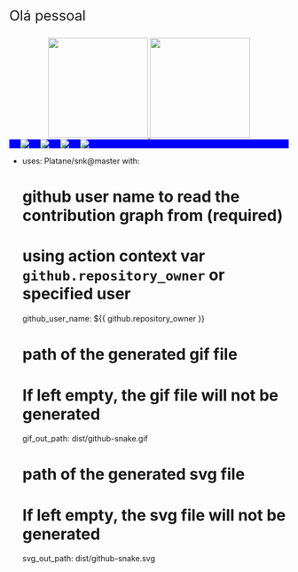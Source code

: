 <style>
    .statistic {
         display: flex;
        justify-content: space-around;
    }
    .contacts {
        display: flex;
        justify-content: flex-start;
        background-color: blue;
    }
    .contacts a {
        margin-right: 20px;
    }

    .title {
        font-size: 25px;
        margin-bottom: 25px;
    }
</style>

<div class='title'>
    <hi>Olá pessoal</h1>
    <script src="https://unpkg.com/@lottiefiles/lottie-player@latest/dist/lottie-player.js"></script>
    <lottie-player src="https://assets1.lottiefiles.com/packages/lf20_lH3QMK.json"  background="transparent"  speed="1"  style="width: 300px; height: 300px;"  loop controls autoplay></lottie-player>
</div>

<!--
**pedromesmer/pedromesmer** is a ✨ _special_ ✨ repository because its `README.md` (this file) appears on your GitHub profile.

Here are some ideas to get you started:

- 🔭 I’m currently working on ...
- 🌱 I’m currently learning ...
- 👯 I’m looking to collaborate on ...
- 🤔 I’m looking for help with ...
- 💬 Ask me about ...
- 📫 How to reach me: ...
- 😄 Pronouns: ...
- ⚡ Fun fact: ...
-->

<!-- <div>
    <img src="assets/loading.svg" width="100%" height='100px' alt="css-in-readme">
</div> -->



<div class='statistic'>
  <a href="https://github.com/pedromesmer">
  <img height="180em" src="https://github-readme-stats.vercel.app/api/top-langs/?username=pedromesmer&layout=compact&langs_count=7&theme=dracula"/>
  <img height="180em" src="https://github-readme-stats.vercel.app/api?username=pedromesmer&show_icons=true&theme=dracula&include_all_commits=true&count_private=true"/>
</div>

<div class='contacts'>
    <!-- <a href="https://www.youtube.com/seu-canal-youtube-aqui" target="_blank"><img src="https://img.shields.io/badge/YouTube-FF0000?style=for-the-badge&logo=youtube&logoColor=white" target="_blank" /> -->
    <!-- <a href="https://www.twitch.tv/seu-usuário-aqui" target="_blank"><img src="https://img.shields.io/badge/Twitch-9146FF?style=for-the-badge&logo=twitch&logoColor=white" target="_blank" /> -->
    <a href="https://www.linkedin.com/in/pedromesmer" target="_blank">
        <img src="https://img.shields.io/badge/-LinkedIn-%230077B5?style=for-the-badge&logo=linkedin&logoColor=white" target="_blank" />
    </a>
    <a href = "mailto:pedro_mesmer@hotmail.com">
        <img src="https://img.shields.io/badge/email-0078D4?style=for-the-badge&logo=microsoft-outlook&logoColor=white" target="_blank" />
    </a>
    <a href="https://instagram.com/pedromesmer" target="_blank">
        <img src="https://img.shields.io/badge/-Instagram-%23E4405F?style=for-the-badge&logo=instagram&logoColor=white" target="_blank" />
    </a>
    <a href="https://twitter.com/pedromesmer" target="_blank">
        <img src="https://img.shields.io/badge/Twitter-1DA1F2?style=for-the-badge&logo=twitter&logoColor=white" target="_blank" />
    </a>
</div>

- uses: Platane/snk@master
  with:
    # github user name to read the contribution graph from (**required**)
    # using action context var `github.repository_owner` or specified user
    github_user_name: ${{ github.repository_owner }}

    # path of the generated gif file
    # If left empty, the gif file will not be generated
    gif_out_path: dist/github-snake.gif

    # path of the generated svg file
    # If left empty, the svg file will not be generated
    svg_out_path: dist/github-snake.svg

